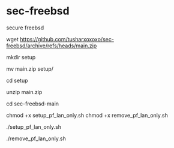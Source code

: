 # sec-freebsd

secure freebsd

wget https://github.com/tusharxoxoxo/sec-freebsd/archive/refs/heads/main.zip

mkdir setup

mv main.zip setup/

cd setup

unzip main.zip

cd sec-freebsd-main

chmod +x setup_pf_lan_only.sh
chmod +x remove_pf_lan_only.sh

./setup_pf_lan_only.sh

./remove_pf_lan_only.sh
